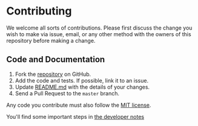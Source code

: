 # Contributing

We welcome all sorts of contributions. Please first discuss the change you wish to make via issue, email, or any other method with the owners of this repository before making a change.

## Code and Documentation

1. Fork the [repository](https://github.com/quizlet/hammock) on GitHub.
2. Add the code and tests. If possible, link it to an issue.
3. Update [README.md](https://github.com/quizlet/hammock/blob/master/README.md) with the details of your changes.
4. Send a Pull Request to the `master` branch.

Any code you contribute must also follow the [MIT license](https://github.com/quizlet/hammock/blob/master/LICENSE).

You'll find some important steps in [the developer notes](DEVELOPERNOTES.md)
